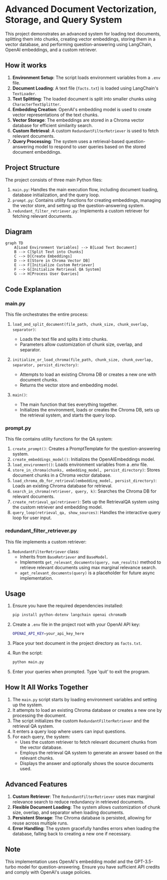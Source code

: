 # Advanced Document Vectorization, Storage, and Query System

This project demonstrates an advanced system for loading text documents, splitting them into chunks, creating vector embeddings, storing them in a vector database, and performing question-answering using LangChain, OpenAI embeddings, and a custom retriever.

## How it works

1. **Environment Setup**: The script loads environment variables from a `.env` file.
2. **Document Loading**: A text file (`facts.txt`) is loaded using LangChain's `TextLoader`.
3. **Text Splitting**: The loaded document is split into smaller chunks using `CharacterTextSplitter`.
4. **Embedding Creation**: OpenAI's embedding model is used to create vector representations of the text chunks.
5. **Vector Storage**: The embeddings are stored in a Chroma vector database for efficient similarity search.
6. **Custom Retrieval**: A custom `RedundantFilterRetriever` is used to fetch relevant documents.
7. **Query Processing**: The system uses a retrieval-based question-answering model to respond to user queries based on the stored document embeddings.

## Project Structure

The project consists of three main Python files:

1. `main.py`: Handles the main execution flow, including document loading, database initialization, and the query loop.
2. `prompt.py`: Contains utility functions for creating embeddings, managing the vector store, and setting up the question-answering system.
3. `redundant_filter_retriever.py`: Implements a custom retriever for fetching relevant documents.

## Diagram

```mermaid
graph TD
    A[Load Environment Variables] --> B[Load Text Document]
    B --> C[Split Text into Chunks]
    C --> D[Create Embeddings]
    D --> E[Store in Chroma Vector DB]
    E --> F[Initialize Custom Retriever]
    F --> G[Initialize Retrieval QA System]
    G --> H[Process User Queries]
```

## Code Explanation

### main.py

This file orchestrates the entire process:

1. `load_and_split_document(file_path, chunk_size, chunk_overlap, separator)`:
   - Loads the text file and splits it into chunks.
   - Parameters allow customization of chunk size, overlap, and separator.

2. `initialize_or_load_chroma(file_path, chunk_size, chunk_overlap, separator, persist_directory)`:
   - Attempts to load an existing Chroma DB or creates a new one with document chunks.
   - Returns the vector store and embedding model.

3. `main()`:
   - The main function that ties everything together.
   - Initializes the environment, loads or creates the Chroma DB, sets up the retrieval system, and starts the query loop.

### prompt.py

This file contains utility functions for the QA system:

1. `create_prompt()`: Creates a PromptTemplate for the question-answering system.
2. `create_embeddings_model()`: Initializes the OpenAIEmbeddings model.
3. `load_environment()`: Loads environment variables from a .env file.
4. `store_in_chroma(chunks, embedding_model, persist_directory)`: Stores document chunks in a Chroma vector database.
5. `load_chroma_db_for_retrieval(embedding_model, persist_directory)`: Loads an existing Chroma database for retrieval.
6. `search_in_chroma(retriever, query, k)`: Searches the Chroma DB for relevant documents.
7. `create_retrieval_qa(retriever)`: Sets up the RetrievalQA system using the custom retriever and embedding model.
8. `query_loop(retrieval_qa, show_sources)`: Handles the interactive query loop for user input.

### redundant_filter_retriever.py

This file implements a custom retriever:

1. `RedundantFilterRetriever` class:
   - Inherits from `BaseRetriever` and `BaseModel`.
   - Implements `get_relevant_documents(query, num_results)` method to retrieve relevant documents using max marginal relevance search.
   - `aget_relevant_documents(query)` is a placeholder for future async implementation.

## Usage

1. Ensure you have the required dependencies installed:

   ```sh
   pip install python-dotenv langchain openai chromadb
   ```

2. Create a `.env` file in the project root with your OpenAI API key:

   ```sh
   OPENAI_API_KEY=your_api_key_here
   ```

3. Place your text document in the project directory as `facts.txt`.

4. Run the script:

   ```sh
   python main.py
   ```

5. Enter your queries when prompted. Type 'quit' to exit the program.

## How It All Works Together

1. The `main.py` script starts by loading environment variables and setting up the system.
2. It attempts to load an existing Chroma database or creates a new one by processing the document.
3. The script initializes the custom `RedundantFilterRetriever` and the retrieval QA system.
4. It enters a query loop where users can input questions.
5. For each query, the system:
   - Uses the custom retriever to fetch relevant document chunks from the vector database.
   - Employs the retrieval QA system to generate an answer based on the relevant chunks.
   - Displays the answer and optionally shows the source documents used.

## Advanced Features

1. **Custom Retriever**: The `RedundantFilterRetriever` uses max marginal relevance search to reduce redundancy in retrieved documents.
2. **Flexible Document Loading**: The system allows customization of chunk size, overlap, and separator when loading documents.
3. **Persistent Storage**: The Chroma database is persisted, allowing for reuse across multiple runs.
4. **Error Handling**: The system gracefully handles errors when loading the database, falling back to creating a new one if necessary.

## Note

This implementation uses OpenAI's embedding model and the GPT-3.5-turbo model for question-answering. Ensure you have sufficient API credits and comply with OpenAI's usage policies.
